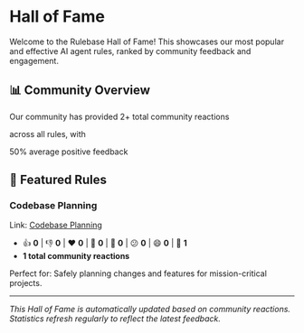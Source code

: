 # Hall of Fame

Welcome to the Rulebase Hall of Fame! This showcases our most popular and effective AI agent rules, ranked by community feedback and engagement.

## 📊 Community Overview

Our community has provided <!-- OVERALL_TOTAL_START -->
2+ total community reactions
<!-- OVERALL_TOTAL_END --> across all rules, with <!-- OVERALL_FEEDBACK_START -->
50% average positive feedback
<!-- OVERALL_FEEDBACK_END -->

## 🌟 Featured Rules

### Codebase Planning

Link: [Codebase Planning](rules/coding/codebase-planning/README.md)

<!-- RULE_STATS_START:coding/codebase-planning -->
- 👍 **0** | 👎 **0** | ❤️ **0** | 🚀 **0** | 👀 **0** | 😕 **0** | 😄 **0** | 🎉 **1**
- **1 total community reactions**
<!-- RULE_STATS_END:coding/codebase-planning -->

Perfect for: Safely planning changes and features for mission-critical projects.

---

*This Hall of Fame is automatically updated based on community reactions. Statistics refresh regularly to reflect the latest feedback.*